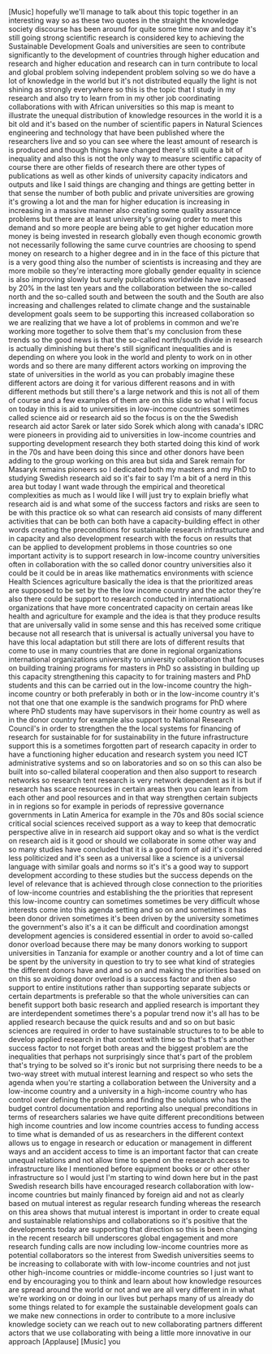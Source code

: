 
[Music]
hopefully we&#39;ll manage to talk about
this topic together in an interesting
way so as these two quotes in the
straight the knowledge society discourse
has been around for quite some time now
and today it&#39;s still going strong
scientific research is considered key to
achieving the Sustainable Development
Goals and universities are seen to
contribute significantly to the
development of countries through higher
education and research and higher
education and research can in turn
contribute to local and global problem
solving independent problem solving so
we do have a lot of knowledge in the
world but it&#39;s not distributed equally
the light is not shining as strongly
everywhere so this is the topic that I
study in my research and also try to
learn from in my other job coordinating
collaborations with with African
universities so this map is meant to
illustrate the unequal distribution of
knowledge resources in the world it is a
bit old and it&#39;s based on the number of
scientific papers in Natural Sciences
engineering and technology that have
been published where the researchers
live and so you can see where the least
amount of research is is produced and
though things have changed there&#39;s still
quite a bit of inequality and also this
is not the only way to measure
scientific capacity of course there are
other fields of research there are other
types of publications as well as other
kinds of university capacity indicators
and outputs and like I said things are
changing and things are getting better
in that sense the number of both public
and private universities are growing
it&#39;s growing a lot and the
man for higher education is increasing
in increasing in a massive manner also
creating some quality assurance problems
but there are at least university&#39;s
growing order to meet this demand and so
more people are being able to get higher
education more money is being invested
in research globally even though
economic growth not necessarily
following the same curve countries are
choosing to spend money on research to a
higher degree and in in the face of this
picture that is a very good thing also
the number of scientists is increasing
and they are more mobile so they&#39;re
interacting more globally gender
equality in science is also improving
slowly but surely publications worldwide
have increased by 20% in the last ten
years and the collaboration between the
so-called north and the so-called south
and between the south and the South are
also increasing and challenges related
to climate change and the sustainable
development goals seem to be supporting
this increased collaboration so we are
realizing that we have a lot of problems
in common and we&#39;re working more
together to solve them that&#39;s my
conclusion from these trends so the good
news is that the so-called north/south
divide in research is actually
diminishing but there&#39;s still
significant inequalities and is
depending on where you look in the world
and plenty to work on in other words and
so there are many different actors
working on improving the state of
universities in the world as you can
probably imagine these different actors
are doing it for various different
reasons and in with different methods
but still there&#39;s a large network and
this is not all of them of course and a
few examples of them are on this slide
so what I will focus on today in this is
aid to universities in low-income
countries sometimes called science aid
or research aid so the focus is on the
the Swedish research aid actor Sarek or
later sido Sorek which along with
canada&#39;s IDRC were pioneers in providing
aid to universities in low-income
countries and supporting development
research they both started doing this
kind of work in the 70s and have been
doing this since and other donors have
been adding to the group working on this
area but sida and Sarek remain for
Masaryk remains pioneers so I dedicated
both my masters and my PhD to studying
Swedish research aid so it&#39;s fair to say
I&#39;m a bit of a nerd in this area but
today I want wade through the empirical
and theoretical complexities as much as
I would like I will just try to explain
briefly what research aid is and what
some of the success factors and risks
are seen to be with this practice ok so
what can research aid consists of many
different activities that can be both
can both have a capacity-building effect
in other words creating the
preconditions for sustainable research
infrastructure and in capacity and also
development research with the focus on
results that can be applied to
development problems in those countries
so one important activity is to support
research in low-income country
universities often in collaboration with
the so called donor country universities
also it could be it could be in areas
like mathematics environments with
science Health Sciences agriculture
basically the idea is that the
prioritized areas are supposed to be set
by the the low income country and the
actor
they&#39;re also there could be support to
research conducted in international
organizations that have more
concentrated capacity on certain areas
like health and agriculture for example
and the idea is that they produce
results that are universally valid in
some sense and this has received some
critique because not all research that
is universal is actually universal you
have to have this local adaptation but
still there are lots of different
results that come to use in many
countries that are done in regional
organizations international
organizations university to university
collaboration that focuses on building
training programs for masters in PhD so
assisting in building up this capacity
strengthening this capacity to for
training masters and PhD students and
this can be carried out in the
low-income country the high-income
country or both preferably in both or in
the low-income country it&#39;s not that one
that one example is the sandwich
programs for PhD where where PhD
students may have supervisors in their
home country as well as in the donor
country for example also support to
National Research Council&#39;s in order to
strengthen the the local systems for
financing of research for sustainable
for for sustainability in the future
infrastructure support this is a
sometimes forgotten part of research
capacity in order to have a functioning
higher education and research system you
need ICT administrative systems and so
on laboratories and so on so this can
also be built into so-called bilateral
cooperation and then also support to
research networks so research tent
research is very network dependent as it
is but if research has scarce resources
in certain areas then you can learn from
each other and pool resources and in
that way strengthen certain subjects in
in regions so for example in periods of
repressive governance governments in
Latin America for example in the 70s and
80s
social science critical social sciences
received support as a way to keep that
democratic perspective alive in in
research aid support okay and so what is
the verdict on research aid is it good
or should we collaborate in some other
way and so many studies have concluded
that it is a good form of aid it&#39;s
considered less politicized and it&#39;s
seen as a universal like a science is a
universal language with similar goals
and norms so it&#39;s it&#39;s a good way to
support development according to these
studies but the success depends on the
level of relevance that is achieved
through close connection to the
priorities of low-income countries and
establishing the the priorities that
represent this low-income country can
sometimes sometimes be very difficult
whose interests come into this agenda
setting and so on and sometimes it has
been donor driven sometimes it&#39;s been
driven by the university sometimes the
government&#39;s also it&#39;s a it can be
difficult and coordination amongst
development agencies is considered
essential in order to avoid so-called
donor overload because there may be many
donors working to support universities
in Tanzania for example or another
country and a lot of time can be spent
by the university in question to try to
see what kind of strategies the
different donors have and and so on and
making the priorities based on on this
so avoiding donor overload is a success
factor and then also support to entire
institutions rather than supporting
separate subjects or certain departments
is preferable so that the whole
universities can can
benefit support both basic research and
applied research is important they are
interdependent sometimes there&#39;s a
popular trend now it&#39;s all has to be
applied research because the quick
results and and so on but basic sciences
are required in order to have
sustainable structures to to be able to
develop applied research in that context
with time so that&#39;s that&#39;s another
success factor to not forget both areas
and the biggest problem are the
inequalities that perhaps not
surprisingly since that&#39;s part of the
problem that&#39;s trying to be solved so
it&#39;s ironic but not surprising there
needs to be a two-way street with mutual
interest learning and respect so who
sets the agenda when you&#39;re starting a
collaboration between the University and
a low-income country and a university in
a high-income country who has control
over defining the problems and finding
the solutions who has the budget control
documentation and reporting also unequal
preconditions in terms of researchers
salaries we have quite different
preconditions between high income
countries and low income countries
access to funding access to time what is
demanded of us as researchers in the
different context allows us to engage in
research or education or management in
different ways and an accident access to
time is an important factor that can
create unequal relations and not allow
time to spend on the research access to
infrastructure like I mentioned before
equipment books or or other other
infrastructure so I would just I&#39;m
starting to wind down here but in the
past Swedish research bills have
encouraged research collaboration with
low-income countries but mainly financed
by foreign aid and not as clearly based
on mutual interest as regular research
funding
whereas the research on this area shows
that mutual interest is important in
order to create equal and sustainable
relationships and collaborations so it&#39;s
positive that the developments today are
supporting that direction so this is
been changing in the recent research
bill underscores global engagement and
more research funding calls are now
including low-income countries more as
potential collaborators so the interest
from Swedish universities seems to be
increasing to collaborate with with
low-income countries and not just other
high-income countries or middle-income
countries so I just want to end by
encouraging you to think and learn about
how knowledge resources are spread
around the world or not and we are all
very different in in what we&#39;re working
on or doing in our lives but perhaps
many of us already do some things
related to for example the sustainable
development goals can we make new
connections in order to contribute to a
more inclusive knowledge society can we
reach out to new collaborating partners
different actors that we use
collaborating with being a little more
innovative in our approach
[Applause]
[Music]
you
